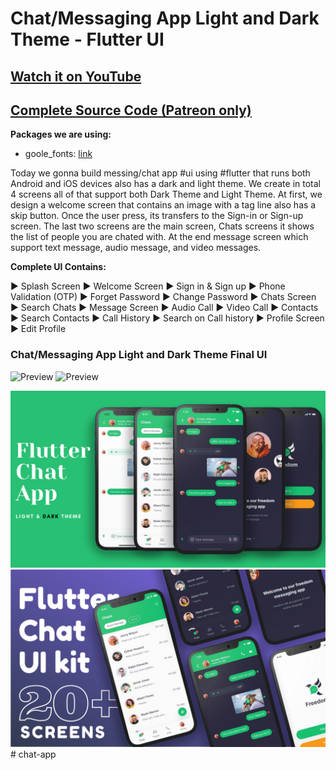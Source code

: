 # Chat/Messaging App Light and Dark Theme - Flutter UI

## [Watch it on YouTube](https://youtu.be/uiJF-ShOLyo)

## [Complete Source Code (Patreon only)](https://bit.ly/3n5mdwS)

**Packages we are using:**

- goole_fonts: [link](https://pub.dev/packages/google_fonts)

Today we gonna build messing/chat app #ui using #flutter that runs both Android and iOS devices also has a dark and light theme. We create in total 4 screens all of that support both Dark Theme and Light Theme. At first, we design a welcome screen that contains an image with a tag line also has a skip button. Once the user press, its transfers to the Sign-in or Sign-up screen. The last two screens are the main screen, Chats screens it shows the list of people you are chated with. At the end message screen which support text message, audio message, and video messages.

**Complete UI Contains:**

► Splash Screen
► Welcome Screen
► Sign in & Sign up
► Phone Validation (OTP)
► Forget Password
► Change Password
► Chats Screen
► Search Chats
► Message Screen
► Audio Call
► Video Call
► Contacts
► Search Contacts
► Call History
► Search on Call history
► Profile Screen
► Edit Profile

### Chat/Messaging App Light and Dark Theme Final UI

![Preview](/gif.gif)
![Preview](/ui_kit.gif)

![App UI](/ui.png)
![App UI](/chat_kit.png)# chat-app
